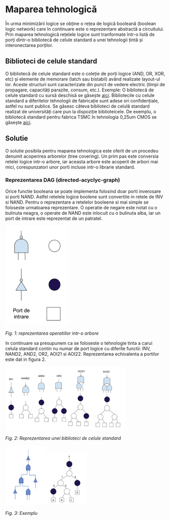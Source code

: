 # Maparea tehnologică
În urma minimizării logice se obține o rețea de logică booleană (boolean logic network) care în continuare este o reprezentare abstractă a circuitului. Prin maparea tehnologică rețelele logice sunt tranformate într-o listă de porți dintr-o bibliotecă de celule standard a unei tehnologii țintă și interonectarea porților.
## Biblioteci de celule standard
O bibliotecă de celule standard este o coleție de porți logice (AND, OR, XOR, etc) și elemente de memorare (latch sau bistabil) având realizate layout-ul lor. Aceste structuri sunt caracterizate din punct de vedere electric (timpi de propagare, capacități parazite, consum, etc.).
Exemple:
O bibliotecă de celule standard cu sursă deschisă se găsește [aici](http://www.vlsitechnology.org/index.html).
Bibliotecile cu celule standard a diferitelor tehnologii de fabricație sunt adese ori confidențiale, astfel nu sunt publice. Se găsesc câteva biblioteci de celulă standard realizat de universități care pun la dispoziție biblioteicele. De exemplu, o bibliotecă standard pentru fabrica TSMC în tehnologia 0,25um CMOS se găsește [aici](https://vlsiarch.ecen.okstate.edu/flows/).
## Solutie
O solutie posibila pentru maparea tehnologica este oferit de un procedeu denumit acoperirea arborelor (tree covering). Un prim pas este conversia retelei logice intr-o arbore, iar aceasta arbore este acoperit de arbori mai mici, corespunzatori unor porti incluse intr-o librarie standard.
### Reprezentarea DAG (directed-acyclyc-graph)
Orice functie booleana se poate implementa folosind doar porti inverosare si porti NAND. Astfel retelele logice boolene sunt convertite in retele de INV si NAND. Pentru o reprezentare a retelelor booleene si mai simple se foloseste urmatoarea reprezentare. O operatie de negare este notat cu o bulinuta neagra, o operate de NAND este inlocuit cu o bulinuta alba, iar un port de intrare este reprezentat de un patratel. 

<img src="reprezentarea.svg" alt="reprezentarea AIG" width="200">

*Fig. 1: reprezentarea operatiilor intr-o arbore*

In continuare sa presupunem ca se foloseste o tehnologie tinta a carui celula standard contin nu numar de port logice cu diferite functii: INV, NAND2, AND2, OR2, AOI21 si AOI22. Reprezentarea echivalenta a portilor este dat in figura 2.  

<img src="reprezentarea_unei_biblioteci_de_celule_standard.svg" alt="reprezentarea_unei_biblioteci_de_celule_standard" width=75%/>

*Fig. 2: Reprezentarea unei biblioteci de celule standard*

<img src="Exemplu_circuit.svg" alt="circuit exemplu" width=25%/> <img src="exemplu_acoperire.svg" alt="exemplu acoperire" width=25%/>

*Fig. 3: Exemplu*


